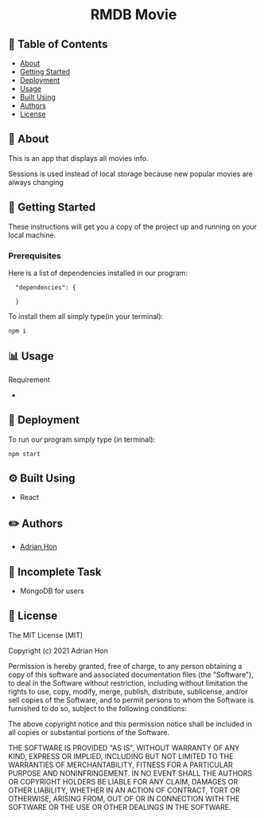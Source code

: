 <h1 align="center"> RMDB Movie </h1>

## 📝 Table of Contents

- [About](#about)
- [Getting Started](#getting_started)
- [Deployment](#deployment)
- [Usage](#usage)
- [Built Using](#built_using)
- [Authors](#authors)
- [License](#license)

## 🤔 About <a name = "about"></a>

This is an app that displays all movies info.

Sessions is used instead of local storage because new popular movies are always changing

## 🏁 Getting Started <a name = "getting_started"></a>

These instructions will get you a copy of the project up and running on your local machine.

### Prerequisites

Here is a list of dependencies installed in our program:

```
  "dependencies": {

  }
```

To install them all simply type(in your terminal):

```
npm i
```

## 📊 Usage <a name = "usage"></a>

Requirement

- []()

## 🚀 Deployment <a name= "deployment"></a>

To run our program simply type (in terminal):

```
npm start
```

## ⚙️ Built Using <a name= "built_using"></a>

- React

## ✏️ Authors <a name= "authors"></a>

- [Adrian Hon](https://github.com/ahon54)

## 🌈 Incomplete Task

- MongoDB for users 

## 📜 License <a name = "license"></a>

The MIT License (MIT)

Copyright (c) 2021 Adrian Hon

Permission is hereby granted, free of charge, to any person obtaining a copy
of this software and associated documentation files (the "Software"), to deal
in the Software without restriction, including without limitation the rights
to use, copy, modify, merge, publish, distribute, sublicense, and/or sell
copies of the Software, and to permit persons to whom the Software is
furnished to do so, subject to the following conditions:

The above copyright notice and this permission notice shall be included in all
copies or substantial portions of the Software.

THE SOFTWARE IS PROVIDED "AS IS", WITHOUT WARRANTY OF ANY KIND, EXPRESS OR
IMPLIED, INCLUDING BUT NOT LIMITED TO THE WARRANTIES OF MERCHANTABILITY,
FITNESS FOR A PARTICULAR PURPOSE AND NONINFRINGEMENT. IN NO EVENT SHALL THE
AUTHORS OR COPYRIGHT HOLDERS BE LIABLE FOR ANY CLAIM, DAMAGES OR OTHER
LIABILITY, WHETHER IN AN ACTION OF CONTRACT, TORT OR OTHERWISE, ARISING FROM,
OUT OF OR IN CONNECTION WITH THE SOFTWARE OR THE USE OR OTHER DEALINGS IN THE
SOFTWARE.
